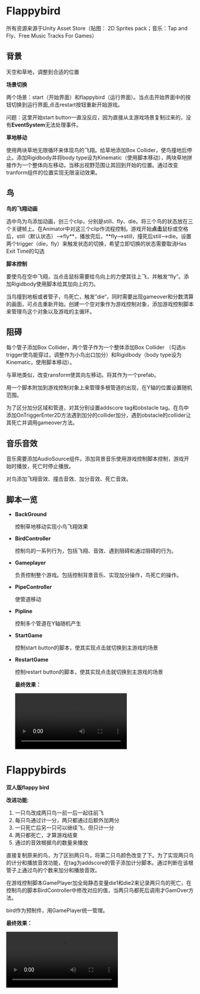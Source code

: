 # Flappybird

所有资源来源于Unity Asset Store（贴图： 2D Sprites pack；音乐：Tap and Fly、Free Music Tracks For Games）

## **背景**

天空和草地，调整到合适的位置

**场景切换**

两个场景：start（开始界面）和flappybird（运行界面）。当点击开始界面中的按钮切换到运行界面,点击restart按钮重新开始游戏。

问题：这里开始start button一直没反应，因为直接从主游戏场景复制过来的，没有**EventSystem**无法处理事件。

**草地移动**

使用两块草地无限循环来体现鸟的飞翔。给草地添加Box Collider，使鸟撞地后停止。添加Rigidbody并将body type设为Kinematic（使用脚本移动），两块草地拼接作为一个整体向左移动，当移出视野范围让其回到开始的位置。通过改变tranform组件的位置实现无限滚动效果。

## 鸟

**鸟的飞翔动画**

选中鸟为鸟添加动画，创三个clip，分别是still、fly、die。将三个鸟的状态放在三个关键帧上。在Animator中对这三个clip作流程控制。游戏开始**点击**鼠标或空格后，still（默认状态）—>fly**，播放完后，**fly—>still，撞死后still—>die。设置两个trigger（die，fly）来触发状态的切换，希望立即切换的状态需要取消Has Exit Time的勾选

**脚本控制**

要使鸟在空中飞翔，当点击鼠标需要给鸟向上的力使其往上飞，并触发“fly”。添加Rigidbody使用脚本给其加向上的力。

当鸟撞到地板或者管子，鸟死亡，触发”die“，同时需要出现gameover和分数清算的画面，可点击重新开始。创建一个空对象作为游戏控制对象，添加游戏控制脚本来管理鸟这个对象以及游戏的主循环。

## **阻碍**

每个管子添加Box Collider，两个管子作为一个整体添加Box Collider （勾选is trigger使鸟能穿过，调整作为小鸟出口加分）和Rigidbody（body type设为Kinematic，使用脚本移动）。

与草地类似，改变ransform使其向左移动。将其作为一个prefab。

用一个脚本附加到游戏控制对象上来管理多根管道的出现，在Y轴的位置设置随机范围。

为了区分加分区域和管道，对其分别设置addscore tag和obstacle tag。在鸟中添加OnTriggerEnter2D方法遇到加分的collider加分，遇到obstacle的collider让其死亡并调用gameover方法。

## 音乐音效

音乐需要添加AudioSource组件。添加背景音乐使用游戏控制脚本控制，游戏开始时播放，死亡时停止播放。

对鸟添加飞翔音效、撞击音效、加分音效、死亡音效。

## 脚本一览

- **BackGround**

  控制草地移动实现小鸟飞翔效果

- **BirdController**

  控制鸟的一系列行为，包括飞翔、音效、遇到阻碍和通过阻碍的行为。

- **Gameplayer**

  负责控制整个游戏。包括控制背景音乐、实现加分操作，鸟死亡的操作。

- **PipeController**

  使管道移动

- **Pipline**

  控制多个管道在Y轴随机产生

- **StartGame**

  控制start button的脚本，使其实现点击就切换到主游戏的场景

- **RestartGame**

  控制restart button的脚本，使其实现点击就切换到主游戏的场景

  **最终效果：**

  <video src="./media/single.mp4"></video>

# Flappybirds

**双人版flappy bird** 

**改进功能**:

1. 一只鸟改成两只鸟一前一后一起往前飞
2. 每只鸟通过计一分，两只都通过后额外加两分
3. 一只死亡后另一只可以继续飞，但只计一分
4. 两只都死亡，才算游戏结束
5. 通过的音效根据鸟的数量来播放

直接复制原来的鸟，为了区别两只鸟，将第二只鸟颜色改变了下。为了实现两只鸟的计分和播放音效功能，在tag为addscore的管子添加计分脚本。通过判断在该根管子上通过鸟的个数来加分和播放音效。

在游戏控制脚本GamePlayer加全局静态变量die1和die2来记录两只鸟的死亡，在控制鸟的脚本BirdController中修改对应的值，当两只鸟都死后调用才GamOver方法。

bird作为预制件，用GamePlayer统一管理。

  **最终效果：**

<video src="./media/double.mp4"></video>